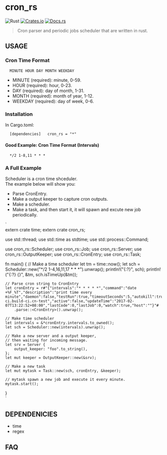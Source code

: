 # cron_rs  
![Rust](https://img.shields.io/badge/rust-nightly-red.svg)
[![Crates.io](https://img.shields.io/crates/d/cron_rs.svg)](https://crates.io/crates/cron_rs)
[![Docs.rs](https://docs.rs/cron_rs/badge.svg)](https://docs.rs/cron_rs)
> Cron parser and periodic jobs scheduler that are written in rust.

## USAGE

### Cron Time Format

`  
MINUTE HOUR DAY MONTH WEEKDAY  
`  

* MINUTE (required): minute, 0-59.
* HOUR (required): hour, 0-23.
* DAY (required): day of month, 1-31.
* MONTH (required): month of year, 1-12.
* WEEKDAY (required): day of week, 0-6.

### Installation  

In Cargo.toml:  

`  
    [dependencies]  
    cron_rs = "*"  
`  

#### Good Example: Cron Time Format (Intervals)
`  
*/2 1-8,11 * * *  
`  

### A Full Example  

Scheduler is a cron time shceduler.  
The example below will show you:  
* Parse CronEntry.  
* Make a output keeper to capture cron outputs.
* Make a scheduler.  
* Make a task, and then start it, it will spawn and excute new job periodically.  

`  
extern crate time;
extern crate cron_rs;

use std::thread;
use std::time as stdtime;
use std::process::Command;

use cron_rs::Scheduler;
use cron_rs::Job;
use cron_rs::Server;
use cron_rs::OutputKeeper;
use cron_rs::CronEntry;
use cron_rs::Task;

fn main() {
    // Make a time scheduler
    let tm = time::now();
    let sch = Scheduler::new("*/2 1-4,16,11,17 * * *").unwrap();
    println!("{:?}", sch);
    println!("{:?} {}", &tm, sch.isTimeUp(&tm));

    // Parse cron string to CronEntry
    let cronEntry = r#"{"intervals":"* * * * *","command":"date +%F_%T","description":"print time every minute","daemon":false,"testRun":true,"timeoutSeconds":5,"autokill":true,"alarmEmail":false,"alarmSms":true,"alarmUsers":"gaobushuang","id":1,"cronId":1,"treeId":261,"treePath":"b2c.b2cop.build-ci.build-ci.cn-test","active":false,"updateTime":"2017-02-07T13:22:52+08:00","lastCode":0,"lastJob":0,"watch":true,"host":""}"#
        .parse::<CronEntry>().unwrap();

    // Make time scheduler
    let intervals = &*cronEntry.intervals.to_owned();
    let sch = Scheduler::new(intervals).unwrap();

    // Make a new server and a output keeper,
    // then waiting for incoming message.
    let srv = Server {
        output_keeper: "foo".to_string(),
    };
    let mut keeper = OutputKeeper::new(&srv);

    // Make a new task
    let mut mytask = Task::new(sch, cronEntry, &keeper);

    // mytask spawn a new job and execute it every minute.
    mytask.start();
}  
`  

## DEPENDENICIES

* time
* regex

## FAQ
